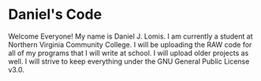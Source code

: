 # Daniel's Code

Welcome Everyone! My name is Daniel J. Lomis. I am currently a student at Northern Virginia Community College.
I will be uploading the RAW code for all of my programs that I will write at school. I will upload older projects
as well. I will strive to keep everything under the GNU General Public License v3.0.
